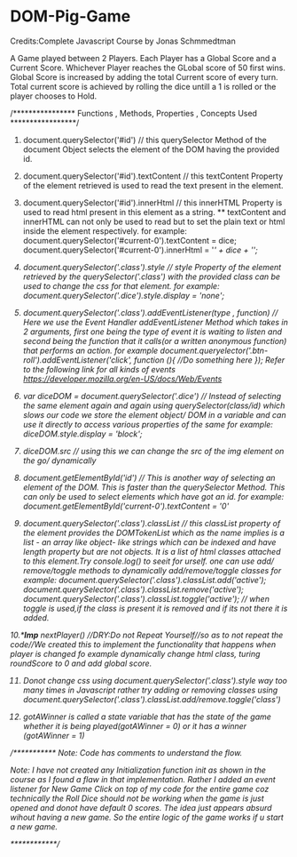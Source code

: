 # DOM-Pig-Game 
Credits:Complete Javascript Course by Jonas Schmmedtman

 A Game played between 2 Players. Each Player has a Global Score and a Current Score. Whichever Player reaches the GLobal score of 50 first wins. Global Score is increased by adding the total Current score of every turn. Total current score is achieved by rolling the dice untill a 1 is rolled or the player chooses to Hold.

/****************
Functions , Methods, Properties , Concepts Used
*****************/
1. document.querySelector('#id')     // this querySelector Method of the document Object selects the element of the DOM having the provided id.
2. document.querySelector('#id').textContent      // this textContent Property of the element retrieved is used to read the text present in the element.
3. document.querySelector('#id').innerHtml     // this innerHTML Property is used to read html present in this element as a string.
** textContent and innerHTML can not only be used to read but to set the plain text or html inside the element respectively.
for example: document.querySelector('#current-0').textContent = dice;
document.querySelector('#current-0').innerHtml = '<em>' + dice + '<em>';


4. document.querySelector('.class').style     // style Property of the element retrieved by the querySelector('.class') with the provided class can be used to change the css for that element.
for example:
document.querySelector('.dice').style.display = 'none';

5. document.querySelector('.class').addEventListener(type , function)     // Here we use the Event Handler addEventListener Method which takes in 2 arguments, first one being the type of event it is waiting to listen and second being the function that it calls(or a written anonymous function) that performs an action.
for example
document.queryelector('.btn-roll').addEventListener('click', function (){
//Do something here
});
Refer to the following link for all kinds of events
https://developer.mozilla.org/en-US/docs/Web/Events

6. var diceDOM = document.querySelector('.dice') // Instead of selecting the same element again and again using querySelector(class/id) which slows our code we store the element object/ DOM in a variable and can use it directly to access various properties of the same
for example: diceDOM.style.display = 'block';

7. diceDOM.src   // using this we can change the src of the img element on the go/ dynamically

8. document.getElementById('id')  // This is another way of selecting an element of the DOM. This is faster than the querySelector Method. This can only be used to select elements which have got an id.
for example: document.getElementById('current-0').textContent = '0'

9. document.querySelector('.class').classList     // this classList property of the element provides the DOMTokenList which as the name implies is a list - an array like object- like strings which can be indexed and have length property but are not objects. It is a list of html classes attached to this element.Try console.log() to seeit for urself.
one can use add/ remove/toggle methods to dynamically add/remove/toggle classes
for example:
document.querySelector('.class').classList.add('active');
document.querySelector('.class').classList.remove('active');
document.querySelector('.class').classList.toggle('active');
// when toggle is used,if the class is present it is removed and if its not there it is added.

10.*******Imp****** nextPlayer()  //DRY:Do not Repeat Yourself//so as to not repeat the code//We created this to implement the functionality that happens when player is changed fo example dynamically change html class, turing roundScore to 0 and add global score.

11. Donot change css using document.querySelector('.class').style way too many times in Javascript rather try adding or removing classes using document.querySelector('.class').classList.add/remove.toggle('class')

12. gotAWinner is called a state variable that has the state of the game whether it is being played(gotAWinner = 0) or it has a winner (gotAWinner = 1)

/***********
Note: Code has comments to understand the flow.

Note: I have not created any Initialization function init as shown in the course as I found a flaw in that implementation. Rather I added an event listener for New Game Click on top of my code for the entire game coz technically the Roll Dice should not be working when the game is just opened and donot have default 0 scores. The idea just appears absurd wihout having a new game. So the entire logic of the game works if u start a new game.

************/ 




